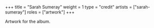 +++
title = "Sarah Sumeray"
weight = 1
type = "credit"
artists = ["sarah-sumeray"]
roles = ["artwork"]
+++

Artwork for the album.
